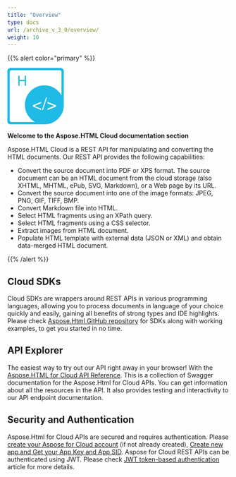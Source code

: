 ```yaml
---
title: "Overview"
type: docs
url: /archive_v_3_0/overview/
weight: 10
---
```


{{% alert color="primary" %}} 

![todo:image_alt_text](overview_1)

**Welcome to the Aspose.HTML Cloud documentation section**

Aspose.HTML Cloud is a REST API for manipulating and converting the HTML documents.
Our REST API provides the following capabilities:

- Convert the source document into PDF or XPS format. The source document can be an HTML document from the cloud storage (also XHTML, MHTML, ePub, SVG, Markdown), or a Web page by its URL.
- Convert the source document into one of the image formats: JPEG, PNG, GIF, TIFF, BMP.
- Convert Markdown file into HTML.
- Select HTML fragments using an XPath query.
- Select HTML fragments using a CSS selector.
- Extract images from HTML document.
- Populate HTML template with external data (JSON or XML) and obtain data-merged HTML document.

{{% /alert %}} 
## **Cloud SDKs**
Cloud SDKs are wrappers around REST APIs in various programming languages, allowing you to process documents in language of your choice quickly and easily, gaining all benefits of strong types and IDE highlights. Please check [Aspose.Html GitHub repository](https://github.com/aspose-html-cloud/) for SDKs along with working examples, to get you started in no time. 
## **API Explorer**
The easiest way to try out our API right away in your browser! With the [Aspose.HTML for Cloud API Reference](https://apireference.aspose.cloud/html/). This is a collection of Swagger documentation for the Aspose.Html for Cloud APIs. You can get information about all the resources in the API. It also provides testing and interactivity to our API endpoint documentation.
## **Security and Authentication**
Aspose.Html for Cloud APIs are secured and requires authentication. Please [create your Aspose for Cloud account](https://docs.aspose.cloud/total/creating-and-managing-account) (if not already created), [Create new app and Get your App Key and App SID](https://docs.aspose.cloud/total/create-new-app-and-get-app-key-and-sid). Aspose for Cloud REST APIs can be authenticated using JWT. Please check [JWT token-based authentication](https://docs.aspose.cloud/total/json-web-token-authentication/) article for more details.
